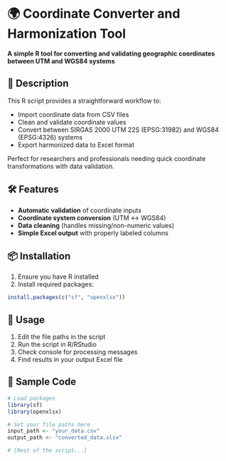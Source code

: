 # 🌍 Coordinate Converter and Harmonization Tool  

**A simple R tool for converting and validating geographic coordinates between UTM and WGS84 systems**   

## 📝 Description  
This R script provides a straightforward workflow to:  
- Import coordinate data from CSV files  
- Clean and validate coordinate values  
- Convert between SIRGAS 2000 UTM 22S (EPSG:31982) and WGS84 (EPSG:4326) systems  
- Export harmonized data to Excel format  

Perfect for researchers and professionals needing quick coordinate transformations with data validation.  

## 🛠️ Features  
- **Automatic validation** of coordinate inputs  
- **Coordinate system conversion** (UTM ↔ WGS84)  
- **Data cleaning** (handles missing/non-numeric values)  
- **Simple Excel output** with properly labeled columns  

## 📦 Installation  
1. Ensure you have R installed  
2. Install required packages:  
```r
install.packages(c("sf", "openxlsx"))
```

## 🚀 Usage  
1. Edit the file paths in the script  
2. Run the script in R/RStudio  
3. Check console for processing messages  
4. Find results in your output Excel file  

## 📄 Sample Code  
```r
# Load packages
library(sf)
library(openxlsx)

# Set your file paths here
input_path <- "your_data.csv"
output_path <- "converted_data.xlsx"

# [Rest of the script...]
```
